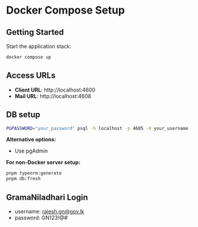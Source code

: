 # Docker Compose Setup

## Getting Started

Start the application stack:

```bash
docker compose up
```

## Access URLs

- **Client URL**: http://localhost:4600
- **Mail URL**: http://localhost:4608

## DB setup

```bash
PGPASSWORD="your_password" psql -h localhost -p 4605 -U your_username -d your_database -f dump-govconnect.sql
```

**Alternative options:**
- Use pgAdmin

**For non-Docker server setup:**
```bash
pnpm typeorm:generate
pnpm db:fresh
```


## GramaNiladhari Login

- username: rajesh.gn@gov.lk
- password: GN123!@#

